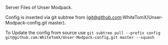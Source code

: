 ﻿Server Files of Unser Modpack.

Config is inserted via git subtree from (git@github.com:WhiteTomX/Unser-Modpack-config.git master).

To Update the config from source use `git subtree pull --prefix config git@github.com:WhiteTomX/Unser-Modpack-config.git master --squash`
